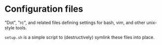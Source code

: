# Configuration files

"Dot", "rc", and related files defining settings for bash, vim, and other unix-style tools.

`setup.sh` is a simple script to (destructively) symlink these files into place.
